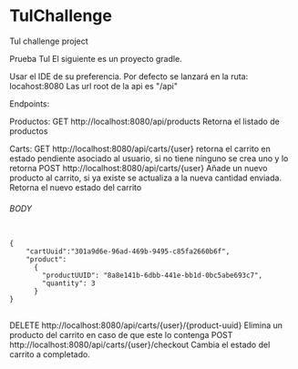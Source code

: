 # TulChallenge
Tul challenge project

Prueba Tul
El siguiente es un proyecto gradle.

Usar el IDE de su preferencia.
Por defecto se lanzará en la ruta: locahost:8080
Las url root de la api es "/api"

Endpoints:

Productos:
GET http://localhost:8080/api/products Retorna el listado de productos

Carts:
GET  http://localhost:8080/api/carts/{user} retorna el carrito en estado pendiente asociado al usuario, si no tiene ninguno se crea uno y lo retorna
POST http://localhost:8080/api/carts/{user} Añade un nuevo producto al carrito, si ya existe se actualiza a la nueva cantidad enviada.
Retorna el nuevo estado del carrito
<h6>BODY</h6>
<pre>
<code>
{
	"cartUuid":"301a9d6e-96ad-469b-9495-c85fa2660b6f",
	"product":
	  {
	    "productUUID": "8a8e141b-6dbb-441e-bb1d-0bc5abe693c7",
	    "quantity": 3
	  }
} 
</code>
</pre>
DELETE http://localhost:8080/api/carts/{user}/{product-uuid} Elimina un producto del carrito en caso de que este lo contenga
POST http://localhost:8080/api/carts/{user}/checkout   Cambia el estado del carrito a completado. 
